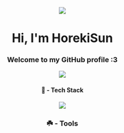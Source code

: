 <div id="header" align="center">
<img src="https://media1.giphy.com/media/kXdo4BgGoFC80/giphy.gif?cid=6c09b952n7xtrj92mcy17v24zyaggiet43c83kynmougg8qy&ep=v1_internal_gif_by_id&rid=giphy.gif&ct=g">
</div>

<h1 align="center">Hi, I'm HorekiSun </h1>

<h3 align="center">Welcome to my GitHub profile :3</h3>

<div id="badges" align="center">
  <a href="https://t.me/horekisun">
    <img src="https://img.shields.io/badge/Telegram-blue?style=for-the-badge&logo=telegram&logoColor=white"/>
  </a>



 #### 🍁 - Tech Stack

<img src="https://img.shields.io/badge/Python-blue?style=for-the-badge&logo=python&logoColor=white"/>


 ### ☘️ - Tools

<div id="tools" align="left"
  <img  src="https://img.shields.io/badge/Pycharm-purple?style=for-the-badge&logo=pycharm&logoColor=white" align="left"/>




